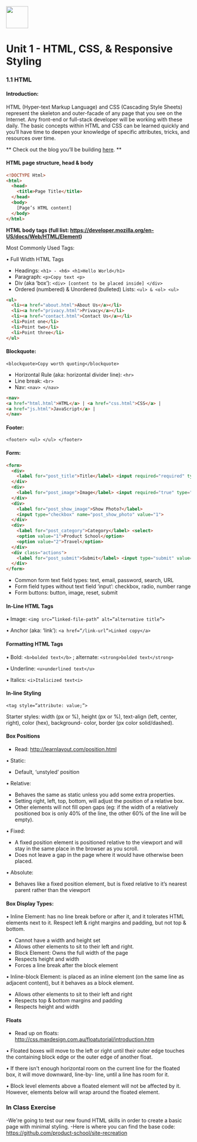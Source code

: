 # <img src="https://cloud.githubusercontent.com/assets/8397980/19818474/bd21af4c-9d04-11e6-8df6-1ed154718dce.png" height="60">

# Unit 1 - HTML, CSS, & Responsive Styling

### 1.1 HTML

#### Introduction:

HTML (Hyper-text Markup Language) and CSS (Cascading Style Sheets) represent the skeleton and outer-facade of any page that you see on the Internet. Any front-end or full-stack developer will be working with these daily. The basic concepts within HTML and CSS can be learned quickly and you’ll have time to deepen your knowledge of specific attributes, tricks, and resources over time.

** Check out the blog you’ll be building  <a href="https://p-school-blog.herokuapp.com/" target="_blank">here</a>. **


#### HTML page structure, head & body

```html
<!DOCTYPE Html>
<html>
  <head>
    <title>Page Title</title>
  </head>
  <body>
    [Page’s HTML content]
  </body>
</html>
```
**HTML body tags (full list: https://developer.mozilla.org/en-US/docs/Web/HTML/Element)**


Most Commonly Used Tags:

• Full Width HTML Tags
- Headings: `<h1> - <h6> <h1>Hello World</h1>`
- Paragraph: `<p>Copy text <p>`
- Div (aka ‘box’):
`<div> [content to be placed inside] </div>`
- Ordered (numbered) & Unordered (bulleted) Lists: `<ul> & <ol> <ul>`

```html
<ul>
  <li><a href="about.html">About Us</a></li>
  <li><a href="privacy.html">Privacy</a></li>  
  <li><a href="contact.html">Contact Us</a></li>
  <li>Point one</li>
  <li>Point two</li>
  <li>Point three</li>
</ul>
```
#### Blockquote:
`<blockquote>Copy worth quoting</blockquote>`
- Horizontal Rule (aka: horizontal divider line): `<hr>`
- Line break: `<br>`
- Nav: `<nav> </nav>`

```html
<nav>
<a href="html.html">HTML</a> | <a href="css.html">CSS</a> |
<a href="js.html">JavaScript</a> |
</nav>
```
#### Footer:
`<footer> <ul> </ul> </footer>`

#### Form:
```html
<form>
  <div>
    <label for="post_title">Title</label> <input required="required" type="text">
  </div>
  <div>
    <label for="post_image">Image</label> <input required="true" type="file">
  </div>
  <div>
    <label for="post_show_image">Show Photo?</label>
    <input type="checkbox" name="post_show_photo" value="1">
  </div>
  <div>
    <label for="post_category">Category</label> <select>
    <option value="1">Product School</option>
    <option value="2">Travel</option>
  </div>
  <div class="actions">
    <label for="post_submit">Submit</label> <input type="submit" value="Create Post">
  </div>
</form>
```
- Common form text field types: text, email, password, search, URL
- Form field types without text field ‘input’: checkbox, radio, number range
- Form buttons: button, image, reset, submit


#### In-Line HTML Tags

• Image: `<img src=”linked-file-path” alt=”alternative title”>`

• Anchor (aka: ‘link’): `<a href=”/link-url”>Linked copy</a>`

#### Formatting HTML Tags

• Bold: `<b>bolded text</b>` ; alternate: `<strong>bolded text</strong>`

• Underline: `<u>underlined text</u>`

• Italics: `<i>Italicized text<i>`

#### In-line Styling
`<tag style=”attribute: value;”>`

Starter styles: width (px or %), height (px or %), text-align (left, center, right), color (hex), background-
color, border (px color solid/dashed).


#### Box Positions
- Read: http://learnlayout.com/position.html

• Static:
- Default, ‘unstyled’ position

• Relative:
- Behaves the same as static unless you add some extra properties.
- Setting right, left, top, bottom, will adjust the position of a relative box.
- Other elements will not fill open gaps (eg: if the width of a relatively positioned box is only 40% of the
line, the other 60% of the line will be empty).

• Fixed:
- A fixed position element is positioned relative to the viewport and will stay in the same place in the browser as you scroll.
- Does not leave a gap in the page where it would have otherwise been placed.

• Absolute:
- Behaves like a fixed position element, but is fixed relative to it’s nearest parent rather than the viewport

#### Box Display Types:

• Inline Element: has no line break before or after it, and it tolerates HTML elements next to it.  Respect left & right margins and padding, but not top & bottom.

- Cannot have a width and height set
- Allows other elements to sit to their left and right.
- Block Element: Owns the full width of the page
- Respects height and width
- Forces a line break after the block element

• Inline-block Element: is placed as an inline element (on the same line as adjacent content), but it behaves as a block element.

- Allows other elements to sit to their left and right
- Respects top & bottom margins and padding
- Respects height and width


#### Floats
- Read up on floats: http://css.maxdesign.com.au/floatutorial/introduction.htm

• Floated boxes will move to the left or right until their outer edge touches the containing block edge or the outer edge of another float.

• If there isn't enough horizontal room on the current line for the floated box, it will move downward, line-by- line, until a line has room for it.

• Block level elements above a floated element will not be affected by it. However, elements below will wrap around the floated element.


### In Class Exercise
-We're going to test our new found HTML skills in order to create a basic page with minimal styling.
-Here is where you can find the base code: https://github.com/product-school/site-recreation
